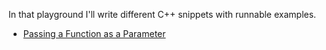 In that playground I'll write different C++ snippets with runnable examples.
+ [Passing a Function as a Parameter](https://tech.io/playgrounds/15869/c-passing-a-function-as-parameter)

